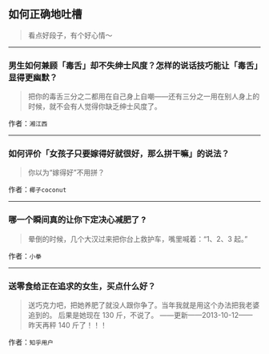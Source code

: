 ## 如何正确地吐槽

> 看点好段子，有个好心情～


 
---

### 男生如何兼顾「毒舌」却不失绅士风度？怎样的说话技巧能让「毒舌」显得更幽默？

> 把你的毒舌三分之二都用在自己身上自嘲——还有三分之一用在别人身上的时候，就不会有人觉得你缺乏绅士风度了。


作者：`湘江西`

---

### 如何评价「女孩子只要嫁得好就很好，那么拼干嘛」的说法？

> 你以为“嫁得好”不用拼？


作者：`椰子coconut`

---

### 哪一个瞬间真的让你下定决心减肥了  ?

> 晕倒的时候，几个大汉过来把你台上救护车，嘴里喊着：“1、2、3 起。”


作者：`小拳`

---

### 送零食给正在追求的女生，买点什么好？

> 送巧克力吧，把她养肥了就没人跟你争了。当年我就是用这个办法把我老婆追到的。
> 后果是她现在 130 斤，不说了。
> ——更新——2013-10-12——
> 昨天再秤 140 斤了！！！


作者：`知乎用户`